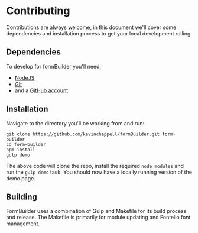 # Contributing

Contributions are always welcome, in this document we'll cover some dependencies and installation process to get your local development rolling.

## Dependencies

To develop for formBuilder you'll need:

- [NodeJS](https://nodejs.org)
- [Git](https://git-scm.com/)
- and a [GitHub account](https://github.com/)

## Installation

Navigate to the directory you'll be working from and run:
```
git clone https://github.com/kevinchappell/formBuilder.git form-builder
cd form-builder
npm install
gulp demo
```

The above code will clone the repo, install the required `node_modules` and run the `gulp demo` task. You should now have a locally running version of the demo page.

## Building

FormBuilder uses a combination of Gulp and Makefile for its build process and release. The Makefile is primarily for module updating and Fontello font management.

